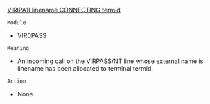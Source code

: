 [VIRIPA1I linename CONNECTING termid](https://virtel.readthedocs.io/en/latest/manuals/virtel/Virtel459MG/messages.html?highlight=VIRIPA1I#VIRIPA1I)

`Module`
- VIR0PASS

`Meaning`
- An incoming call on the VIRPASS/NT line whose external name is linename has been allocated to terminal termid.

`Action`
- None.
